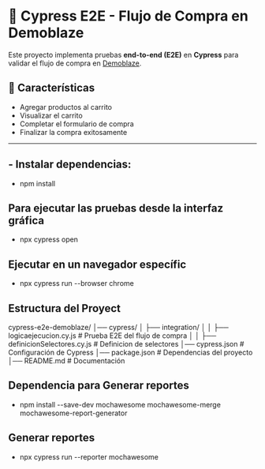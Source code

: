 # 🛒 Cypress E2E - Flujo de Compra en Demoblaze

Este proyecto implementa pruebas **end-to-end (E2E)** en **Cypress** para validar el flujo de compra en [Demoblaze](https://www.demoblaze.com). 

## 📌 Características
- Agregar productos al carrito
- Visualizar el carrito
- Completar el formulario de compra
- Finalizar la compra exitosamente

---
## - Instalar dependencias:
- npm install

## Para ejecutar las pruebas desde la interfaz gráfica
- npx cypress open

## Ejecutar en un navegador específic
- npx cypress run --browser chrome

## Estructura del Proyect

cypress-e2e-demoblaze/
│── cypress/
│   ├── integration/
│   │   ├── logicaejecucion.cy.js  # Prueba E2E del flujo de compra
│   │   ├── definicionSelectores.cy.js  # Definicion de selectores
│── cypress.json                  # Configuración de Cypress
│── package.json                   # Dependencias del proyecto
│── README.md                      # Documentación

## Dependencia para Generar reportes
- npm install --save-dev mochawesome mochawesome-merge mochawesome-report-generator

## Generar reportes
- npx cypress run --reporter mochawesome